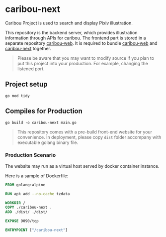 # caribou-next

Caribou Project is used to search and display Pixiv illustration.

This repository is the backend server, which provides illustration information through APIs for caribou. The frontend part is stored in a separate repository [caribou-web](https://github.com/YKMeIz/caribou-web). It is required to bundle [caribou-web](https://github.com/YKMeIz/caribou-web) and [caribou-next](https://github.com/YKMeIz/caribou-next) together.

> Please be aware that you may want to modify source if you plan to put this project into your production. For example, changing the listened port.

## Project setup
```
go mod tidy
```

## Compiles for Production
```
go build -o caribou-next main.go
```
> This repository comes with a pre-build front-end website for your convenience.
> In deployment, please copy `dist` folder accompany with executable golang binary file.

### Production Scenario

The website may run as a virtual host served by docker container instance.

Here is a sample of Dockerfile:
```dockerfile
FROM golang:alpine

RUN apk add --no-cache tzdata

WORKDIR /
COPY ./caribou-next .
ADD ./dist/ ./dist/

EXPOSE 9090/tcp

ENTRYPOINT ["/caribou-next"]
```
